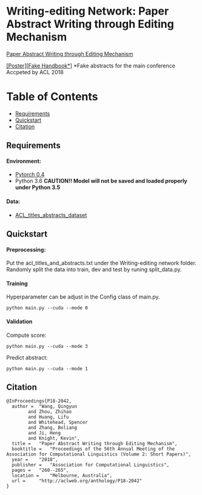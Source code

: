 # Writing-editing Network: Paper Abstract Writing through Editing Mechanism

[Paper Abstract Writing through Editing Mechanism](http://aclweb.org/anthology/P18-2042)

[[Poster]](https://eaglew.github.io/files/Paper_abstract_generation.pdf)[[Fake Handbook*]](https://eaglew.github.io/files/handbook.pdf) *Fake abstracts for the main conference
Accpeted by ACL 2018

Table of Contents
=================
  * [Requirements](#requirements)
  * [Quickstart](#quickstart)
  * [Citation](#citation)
  
## Requirements

#### Environment:

- [Pytorch 0.4](http://pytorch.org/)
-  Python 3.6 **CAUTION!! Model will not be saved and loaded properly under Python 3.5**

#### Data: 

- [ACL_titles_abstracts_dataset](https://github.com/EagleW/ACL_titles_abstracts_dataset)

## Quickstart

#### Preprocessing:
Put the acl_titles_and_abstracts.txt under the Writing-editing network folder. Randomly split the data into train, dev and test by runing split_data.py. 

#### Training
Hyperparameter can be adjust in the Config class of main.py.
```
python main.py --cuda --mode 0
```

#### Validation
Compute score:
```
python main.py --cuda --mode 3
```
Predict abstract:
```
python main.py --cuda --mode 1
```

## Citation
```
@InProceedings{P18-2042,
  author = 	"Wang, Qingyun
		and Zhou, Zhihao
		and Huang, Lifu
		and Whitehead, Spencer
		and Zhang, Boliang
		and Ji, Heng
		and Knight, Kevin",
  title = 	"Paper Abstract Writing through Editing Mechanism",
  booktitle = 	"Proceedings of the 56th Annual Meeting of the Association for Computational Linguistics (Volume 2: Short Papers)",
  year = 	"2018",
  publisher = 	"Association for Computational Linguistics",
  pages = 	"260--265",
  location = 	"Melbourne, Australia",
  url = 	"http://aclweb.org/anthology/P18-2042"
}
```
